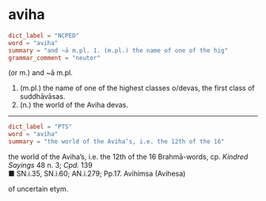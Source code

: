 # aviha

``` toml
dict_label = "NCPED"
word = "aviha"
summary = "and ~ā m.pl. 1. (m.pl.) the name of one of the hig"
grammar_comment = "neuter"
```

(or m.) and \~ā m.pl.

1. (m.pl.) the name of one of the highest classes o/devas, the first class of suddhāvāsas.
2. (n.) the world of the Aviha devas.

--------------------

``` toml
dict_label = "PTS"
word = "aviha"
summary = "the world of the Aviha’s, i.e. the 12th of the 16"
```

the world of the Aviha’s, i.e. the 12th of the 16 Brahmā\-words, cp. *Kindred Sayings* 48 n. 3; *Cpd.* 139  
■ SN.i.35, SN.i.60; AN.i.279; Pp.17. Avihimsa (Avihesa)

of uncertain etym.

